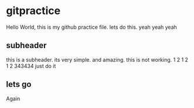 # gitpractice

Hello World, this is my github practice file.
lets do this.
yeah yeah yeah
## subheader

this is a subheader. its very simple. and amazing. this is not working.
1 2 1 2 1 2
343434
just do it
## lets go
Again